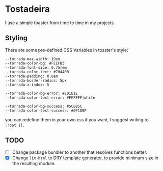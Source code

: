 # Tostadeira

I use a simple toaster from time to time in my projects.

## Styling

There are some pre-defined CSS Variables in toaster's style:

```
--torrada-max-width: 19em
--torrada-color-bg: #FEEFB3
--torrada-font-size: 0.75rem
--torrada-color-text: #704400
--torrada-padding: 0.8em
--torrada-border-radius: 5px
--torrada-z-index: 5

--torrada-color-bg-error: #E01E1E
--torrada-color-text-error: #FFFFFF|white

--torrada-color-bg-success: #5CB85C
--torrada-color-text-success: #0F1D0F
```
you can redefine them in your own css if you want, I suggest writing to `:root {}`.
## TODO

- [ ] Change package bundler to another that resolves functions better.
- [x] Change `lit-html` to DRY template generator, to provide minimum size in the resulting module.